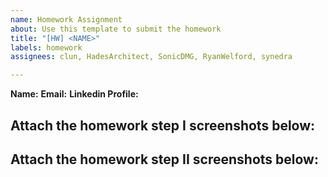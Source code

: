 ```yaml
---
name: Homework Assignment
about: Use this template to submit the homework
title: "[HW] <NAME>"
labels: homework
assignees: clun, HadesArchitect, SonicDMG, RyanWelford, synedra

---
```


**Name:** <NAME>
**Email:** <email>
**Linkedin Profile:** <LINK>

Attach the homework step I screenshots below:
-----------------------------------------

<SCREENSHOTS>
  
Attach the homework step II screenshots below:
-----------------------------------------

<SCREENSHOTS>
